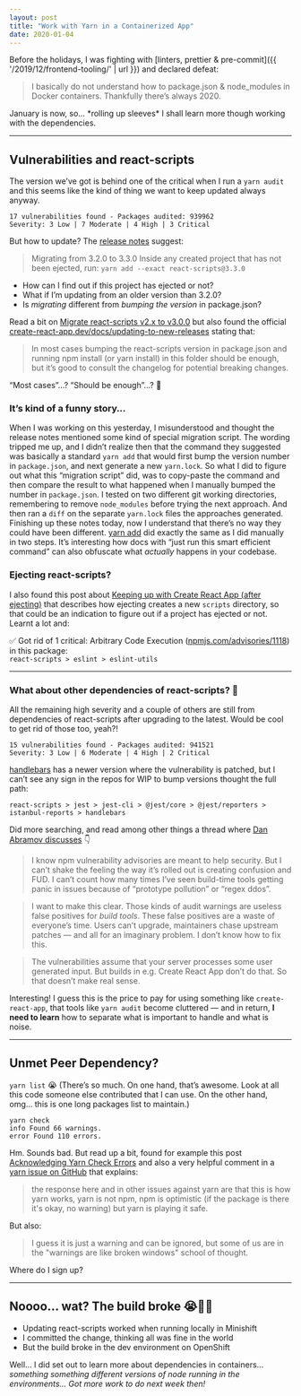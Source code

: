 ```yaml
---
layout: post
title: "Work with Yarn in a Containerized App"
date: 2020-01-04
---
```


Before the holidays, I was fighting with [linters, prettier & pre-commit]({{ '/2019/12/frontend-tooling/' | url }}) and declared defeat:

> I basically do not understand how to package.json & node_modules in Docker containers. Thankfully there’s always 2020.

January is now, so… \*rolling up sleeves\* I shall learn more though working with the dependencies.

---

## Vulnerabilities and react-scripts

The version we’ve got is behind one of the critical when I run a `yarn audit` and this seems like the kind of thing we want to keep updated always anyway.

```
17 vulnerabilities found - Packages audited: 939962
Severity: 3 Low | 7 Moderate | 4 High | 3 Critical
```

But how to update? The [release notes](https://github.com/facebook/create-react-app/releases/tag/v3.3.0) suggest:

> Migrating from 3.2.0 to 3.3.0
> Inside any created project that has not been ejected, run:
> `yarn add --exact react-scripts@3.3.0`

- How can I find out if this project has ejected or not?
- What if I’m updating from an older version than 3.2.0?
- Is _migrating_ different from _bumping the version_ in package.json?

Read a bit on [Migrate react-scripts v2.x to v3.0.0](https://medium.com/@TechMagic/migrate-react-scripts-v2-x-to-v3-0-0-17134a7ecc66) but also found the official [create-react-app.dev/docs/updating-to-new-releases](https://create-react-app.dev/docs/updating-to-new-releases) stating that:

> In most cases bumping the react-scripts version in package.json and running npm install (or yarn install) in this folder should be enough, but it’s good to consult the changelog for potential breaking changes.

“Most cases”…? “Should be enough”…? 🤔

### It’s kind of a funny story…

When I was working on this yesterday, I misunderstood and thought the release notes mentioned some kind of special migration script. The wording tripped me up, and I didn’t realize then that the command they suggested was basically a standard `yarn add` that would first bump the version number in `package.json`, and next generate a new `yarn.lock`. So what I did to figure out what this “migration script” did, was to copy-paste the command and then compare the result to what happened when I manually bumped the number in `package.json`. I tested on two different git working directories, remembering to remove `node_modules` before trying the next approach. And then ran a `diff` on the separate `yarn.lock` files the approaches generated. Finishing up these notes today, now I understand that there’s no way they could have been different. [yarn add](https://yarnpkg.com/lang/en/docs/cli/add/) did exactly the same as I did manually in two steps. It’s interesting how docs with “just run this smart efficient command” can also obfuscate what _actually_ happens in your codebase.

### Ejecting react-scripts?

I also found this post about [Keeping up with Create React App (after ejecting)](https://www.breathelife.com/keeping-up-with-create-react-app-after-ejecting) that describes how ejecting creates a new `scripts` directory, so that could be an indication to figure out if a project has ejected or not. Learnt a lot and:

✅ Got rid of 1 critical: Arbitrary Code Execution ([npmjs.com/advisories/1118](https://www.npmjs.com/advisories/1118)) in this package: <br>`react-scripts > eslint > eslint-utils`

---

### What about other dependencies of react-scripts? 🤔

All the remaining high severity and a couple of others are still from dependencies of react-scripts after upgrading to the latest. Would be cool to get rid of those too, yeah?!

```
15 vulnerabilities found - Packages audited: 941521
Severity: 3 Low | 6 Moderate | 4 High | 2 Critical
```

[handlebars](https://www.npmjs.com/package/handlebars) has a newer version where the vulnerability is patched, but I can’t see any sign in the repos for WIP to bump versions thought the full path:

`react-scripts > jest > jest-cli > @jest/core > @jest/reporters > istanbul-reports > handlebars`

Did more searching, and read among other things a thread where [Dan Abramov discusses](https://twitter.com/dan_abramov/status/1149795615880011778) 👇

> I know npm vulnerability advisories are meant to help security. But I can’t shake the feeling the way it’s rolled out is creating confusion and FUD. I can’t count how many times I’ve seen build-time tools getting panic in issues because of “prototype pollution” or “regex ddos”.

> I want to make this clear. Those kinds of audit warnings are useless false positives for _build tools_. These false positives are a waste of everyone’s time. Users can’t upgrade, maintainers chase upstream patches — and all for an imaginary problem. I don’t know how to fix this.

> The vulnerabilities assume that your server processes some user generated input. But builds in e.g. Create React App don’t do that. So that doesn’t make real sense.

Interesting! I guess this is the price to pay for using something like `create-react-app`, that tools like `yarn audit` become cluttered — and in return, **I need to learn** how to separate what is important to handle and what is noise.

---

## Unmet Peer Dependency?

`yarn list` 😭 (There’s so much. On one hand, that’s awesome. Look at all this code someone else contributed that I can use. On the other hand, omg… this is one long packages list to maintain.)

```
yarn check
info Found 66 warnings.
error Found 110 errors.
```

Hm. Sounds bad. But read up a bit, found for example this post [Acknowledging Yarn Check Errors](https://medium.com/tomincode/acknowledging-yarn-check-errors-10f2ce7da4f6) and also a very helpful comment in a [yarn issue on GitHub](https://github.com/yarnpkg/yarn/issues/5347#issuecomment-463038189) that explains:

> the response here and in other issues against yarn are that this is how yarn works, yarn is not npm, npm is optimistic (if the package is there it's okay, no warning) but yarn is playing it safe.

But also:

> I guess it is just a warning and can be ignored, but some of us are in the "warnings are like broken windows" school of thought.

Where do I sign up?

---

## Noooo… wat? The build broke 😭🤨🤔

- Updating react-scripts worked when running locally in Minishift
- I committed the change, thinking all was fine in the world
- But the build broke in the dev environment on OpenShift

Well… I did set out to learn more about dependencies in containers… _something something different versions of node running in the environments… Got more work to do next week then!_

